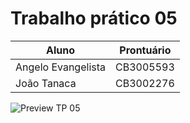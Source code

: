 # Trabalho prático 05

| Aluno              | Prontuário |
| ------------------ | ---------- |
| Angelo Evangelista | CB3005593  |
| João Tanaca        | CB3002276  |

![Preview TP 05](./../.github/images/preview_tp_05.gif)
